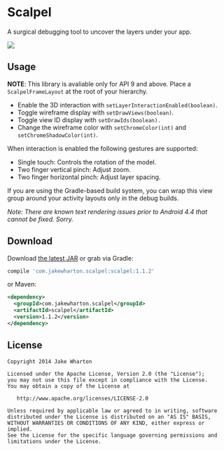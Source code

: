 Scalpel
======

A surgical debugging tool to uncover the layers under your app.

![](images/sample.gif)



Usage
-----

**NOTE**: This library is avaliable only for API 9 and above.
Place a `ScalpelFrameLayout` at the root of your hierarchy.

 * Enable the 3D interaction with `setLayerInteractionEnabled(boolean)`.
 * Toggle wireframe display with `setDrawViews(boolean)`.
 * Toggle view ID display with `setDrawIds(boolean).`
 * Change the wireframe color with `setChromeColor(int)` and `setChromeShadowColor(int)`.

When interaction is enabled the following gestures are supported:

 * Single touch: Controls the rotation of the model.
 * Two finger vertical pinch: Adjust zoom.
 * Two finger horizontal pinch: Adjust layer spacing.

If you are using the Gradle-based build system, you can wrap this view group around your activity
layouts only in the debug builds.

*Note: There are known text rendering issues prior to Android 4.4 that cannot be fixed. Sorry.*



Download
--------

Download [the latest JAR][1] or grab via Gradle:
```groovy
compile 'com.jakewharton.scalpel:scalpel:1.1.2'
```
or Maven:
```xml
<dependency>
  <groupId>com.jakewharton.scalpel</groupId>
  <artifactId>scalpel</artifactId>
  <version>1.1.2</version>
</dependency>
```



License
--------

    Copyright 2014 Jake Wharton

    Licensed under the Apache License, Version 2.0 (the "License");
    you may not use this file except in compliance with the License.
    You may obtain a copy of the License at

       http://www.apache.org/licenses/LICENSE-2.0

    Unless required by applicable law or agreed to in writing, software
    distributed under the License is distributed on an "AS IS" BASIS,
    WITHOUT WARRANTIES OR CONDITIONS OF ANY KIND, either express or implied.
    See the License for the specific language governing permissions and
    limitations under the License.


 [1]: http://repository.sonatype.org/service/local/artifact/maven/redirect?r=central-proxy&g=com.jakewharton.scalpel&a=scalpel&v=LATEST
